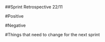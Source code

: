 ##Sprint Retrospective 22/11

#Positive



#Negative



#Things that need to change for the next sprint



